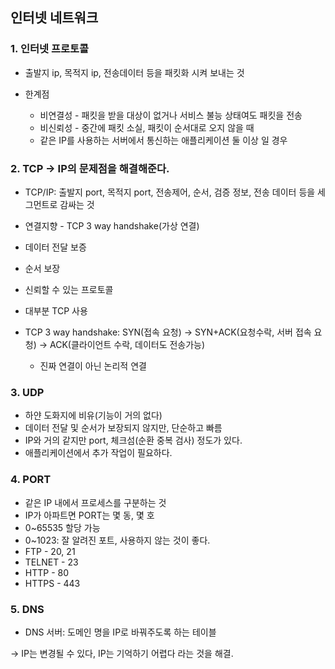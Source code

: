 ## 인터넷 네트워크



### 1. 인터넷 프로토콜

- 출발지 ip, 목적지 ip, 전송데이터 등을 패킷화 시켜 보내는 것

- 한계점
  - 비연결성 - 패킷을 받을 대상이 없거나 서비스 불능 상태여도 패킷을 전송
  - 비신뢰성 - 중간에 패킷 소실, 패킷이 순서대로 오지 않을 때
  - 같은 IP를 사용하는 서버에서 통신하는 애플리케이션 둘 이상 일 경우



### 2. TCP -> IP의 문제점을 해결해준다.

- TCP/IP: 출발지 port, 목적지 port, 전송제어, 순서, 검증 정보, 전송 데이터 등을 세그먼트로 감싸는 것
- 연결지향 - TCP 3 way handshake(가상 연결)
- 데이터 전달 보증
- 순서 보장
- 신뢰할 수 있는 프로토콜
- 대부분 TCP 사용



- TCP 3 way handshake: SYN(접속 요청) -> SYN+ACK(요청수락, 서버 접속 요청) -> ACK(클라이언트 수락, 데이터도 전송가능)
  - 진짜 연결이 아닌 논리적 연결



### 3. UDP

- 하얀 도화지에 비유(기능이 거의 없다)
- 데이터 전달 및 순서가 보장되지 않지만, 단순하고 빠름
- IP와 거의 같지만 port, 체크섬(순환 중복 검사) 정도가 있다.
- 애플리케이션에서 추가 작업이 필요하다.



### 4. PORT

- 같은 IP 내에서 프로세스를 구분하는 것
- IP가 아파트면 PORT는 몇 동, 몇 호
- 0~65535 할당 가능
- 0~1023: 잘 알려진 포트, 사용하지 않는 것이 좋다.
- FTP - 20, 21
- TELNET - 23
- HTTP - 80
- HTTPS - 443



### 5. DNS

- DNS 서버: 도메인 명을 IP로 바꿔주도록 하는 테이블

-> IP는 변경될 수 있다, IP는 기억하기 어렵다 라는 것을 해결.